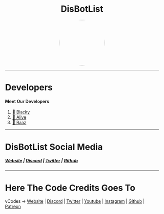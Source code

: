 <h1 align="center">DisBotList</h1>
<p align="center"> 
    <img style="border-radius: 100px" width="150" height="150" src="https://media.discordapp.net/attachments/841656048695246878/846739727256125460/20210521_162249.jpg?width=480&height=480">
</p>

---
# Developers
#### Meet Our Developers
1. [👤 Blacky](https://disbotlist.xyz/user/491577179495333903)
2. [👤 Alive](https://disbotlist.xyz/user/835887877295439932)
3. [👤 Raaz](https://disbotlist.xyz/user/801478547893387345)

---

# DisBotList Social Media 
##### [Website](https://disbotlist.xyz) | [Discord](https://disbotlist.xyz/dc) | [Twitter](https://twitter.com/BotlistDis) | [Github](https://github.com/disbotlist-xyz)
---
# Here The Code Credits Goes To
vCodes -> [Website](https://vcodes.xyz) | [Discord](https://vcodes.xyz/dc) | [Twitter](https://twitter.com/VoidDevs) | [Youtube](https://www.youtube.com/VoidDevs) | [Instagram](https://www.instagram.com/vcodes.xyz) | [Github](https://github.com/vcodes-xyz) | [Patreon](https://www.patreon.com/voiddevelopment)
